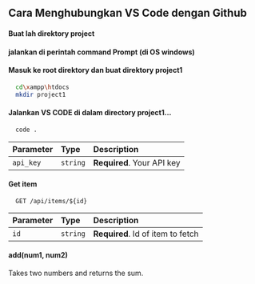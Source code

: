 ## Cara Menghubungkan VS Code dengan Github

#### Buat lah direktory project

#### jalankan di perintah command Prompt (di OS windows)

#### Masuk ke root direktory dan buat direktory project1

```bash
  cd\xampp\htdocs
  mkdir project1
```

#### Jalankan VS CODE di dalam directory project1...

```bash
  code .
```

| Parameter | Type     | Description                |
| :-------- | :------- | :------------------------- |
| `api_key` | `string` | **Required**. Your API key |

#### Get item

```http
  GET /api/items/${id}
```

| Parameter | Type     | Description                       |
| :-------- | :------- | :-------------------------------- |
| `id`      | `string` | **Required**. Id of item to fetch |

#### add(num1, num2)

Takes two numbers and returns the sum.
